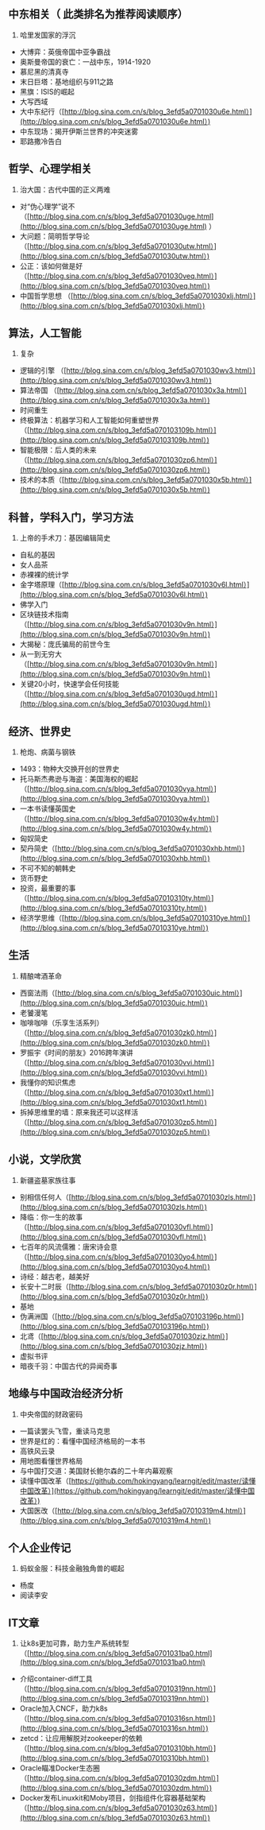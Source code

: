 ## **中东相关（ 此类排名为推荐阅读顺序）**

1. 哈里发国家的浮沉
- 大博弈：英俄帝国中亚争霸战
- 奥斯曼帝国的衰亡：一战中东，1914-1920
- 慕尼黑的清真寺
- 末日巨塔：基地组织与911之路
- 黑旗：ISIS的崛起
- 大写西域
- 大中东纪行（[http://blog.sina.com.cn/s/blog_3efd5a0701030u6e.html）](http://blog.sina.com.cn/s/blog_3efd5a0701030u6e.html）)
- 中东现场：揭开伊斯兰世界的冲突迷雾
- 耶路撒冷告白

## **哲学、心理学相关**

1. 治大国：古代中国的正义两难
- 对“伪心理学”说不（[http://blog.sina.com.cn/s/blog_3efd5a0701030uge.html](http://blog.sina.com.cn/s/blog_3efd5a0701030uge.html) ）
- 大问题：简明哲学导论（[http://blog.sina.com.cn/s/blog_3efd5a0701030utw.html）](http://blog.sina.com.cn/s/blog_3efd5a0701030utw.html）)
- 公正：该如何做是好 （[http://blog.sina.com.cn/s/blog_3efd5a0701030veq.html）](http://blog.sina.com.cn/s/blog_3efd5a0701030veq.html）)
- 中国哲学思想 （[http://blog.sina.com.cn/s/blog_3efd5a0701030xlj.html）](http://blog.sina.com.cn/s/blog_3efd5a0701030xlj.html）)

## **算法，人工智能**

1. 复杂
- 逻辑的引擎 （[http://blog.sina.com.cn/s/blog_3efd5a0701030wv3.html）](http://blog.sina.com.cn/s/blog_3efd5a0701030wv3.html）)
- 算法帝国 （[http://blog.sina.com.cn/s/blog_3efd5a0701030x3a.html）](http://blog.sina.com.cn/s/blog_3efd5a0701030x3a.html）)
- 时间重生
- 终极算法：机器学习和人工智能如何重塑世界 （[http://blog.sina.com.cn/s/blog_3efd5a070103109b.html）](http://blog.sina.com.cn/s/blog_3efd5a070103109b.html）)
- 智能极限：后人类的未来（[http://blog.sina.com.cn/s/blog_3efd5a0701030zp6.html）](http://blog.sina.com.cn/s/blog_3efd5a0701030zp6.html）)
- 技术的本质（[http://blog.sina.com.cn/s/blog_3efd5a0701030x5b.html）](http://blog.sina.com.cn/s/blog_3efd5a0701030x5b.html）)

## **科普，学科入门，学习方法**

1. 上帝的手术刀：基因编辑简史
- 自私的基因
- 女人品茶
- 赤裸裸的统计学
- 金字塔原理（[http://blog.sina.com.cn/s/blog_3efd5a0701030v6l.html）](http://blog.sina.com.cn/s/blog_3efd5a0701030v6l.html）)
- 佛学入门
- 区块链技术指南（[http://blog.sina.com.cn/s/blog_3efd5a0701030v9n.html）](http://blog.sina.com.cn/s/blog_3efd5a0701030v9n.html）)
- 大揭秘：庞氏骗局的前世今生
- 从一到无穷大 （[http://blog.sina.com.cn/s/blog_3efd5a0701030v9n.html）](http://blog.sina.com.cn/s/blog_3efd5a0701030v9n.html）)
- 关键20小时，快速学会任何技能（[http://blog.sina.com.cn/s/blog_3efd5a0701030ugd.html）](http://blog.sina.com.cn/s/blog_3efd5a0701030ugd.html）)

## **经济、世界史**

1. 枪炮、病菌与钢铁
- 1493：物种大交换开创的世界史
- 托马斯杰弗逊与海盗：美国海权的崛起（[http://blog.sina.com.cn/s/blog_3efd5a0701030vya.html）](http://blog.sina.com.cn/s/blog_3efd5a0701030vya.html）)
- 一本书读懂英国史（[http://blog.sina.com.cn/s/blog_3efd5a0701030w4y.html）](http://blog.sina.com.cn/s/blog_3efd5a0701030w4y.html）)
- 匈奴简史
- 契丹简史（[http://blog.sina.com.cn/s/blog_3efd5a0701030xhb.html）](http://blog.sina.com.cn/s/blog_3efd5a0701030xhb.html）)
- 不可不知的朝韩史
- 货币野史
- 投资，最重要的事（[http://blog.sina.com.cn/s/blog_3efd5a07010310ty.html）](http://blog.sina.com.cn/s/blog_3efd5a07010310ty.html）)
- 经济学思维（[http://blog.sina.com.cn/s/blog_3efd5a07010310ye.html）](http://blog.sina.com.cn/s/blog_3efd5a07010310ye.html）)

## **生活**

1. 精酿啤酒革命
- 西窗法雨（[http://blog.sina.com.cn/s/blog_3efd5a0701030uic.html）](http://blog.sina.com.cn/s/blog_3efd5a0701030uic.html）)
- 老饕漫笔
- 咖啡咖啡（乐享生活系列）（[http://blog.sina.com.cn/s/blog_3efd5a0701030zk0.html）](http://blog.sina.com.cn/s/blog_3efd5a0701030zk0.html）)
- 罗振宇《时间的朋友》2016跨年演讲（[http://blog.sina.com.cn/s/blog_3efd5a0701030vvi.html）](http://blog.sina.com.cn/s/blog_3efd5a0701030vvi.html）)
- 我懂你的知识焦虑（[http://blog.sina.com.cn/s/blog_3efd5a0701030xt1.html）](http://blog.sina.com.cn/s/blog_3efd5a0701030xt1.html）)
- 拆掉思维里的墙：原来我还可以这样活（[http://blog.sina.com.cn/s/blog_3efd5a0701030zp5.html）](http://blog.sina.com.cn/s/blog_3efd5a0701030zp5.html）)

## **小说，文学欣赏**

1. 新疆盗墓家族往事
- 别相信任何人（[http://blog.sina.com.cn/s/blog_3efd5a0701030zls.html）](http://blog.sina.com.cn/s/blog_3efd5a0701030zls.html）)
- 降临：你一生的故事（[http://blog.sina.com.cn/s/blog_3efd5a0701030vfl.html）](http://blog.sina.com.cn/s/blog_3efd5a0701030vfl.html）)
- 七百年的风流儒雅：唐宋诗会意（[http://blog.sina.com.cn/s/blog_3efd5a0701030yo4.html）](http://blog.sina.com.cn/s/blog_3efd5a0701030yo4.html）)
- 诗经：越古老，越美好
- 长安十二时辰（[http://blog.sina.com.cn/s/blog_3efd5a0701030z0r.html）](http://blog.sina.com.cn/s/blog_3efd5a0701030z0r.html）)
- 基地
- 伪满洲国（[http://blog.sina.com.cn/s/blog_3efd5a070103196p.html）](http://blog.sina.com.cn/s/blog_3efd5a070103196p.html）)
- 北鸢（[http://blog.sina.com.cn/s/blog_3efd5a0701030zjz.html）](http://blog.sina.com.cn/s/blog_3efd5a0701030zjz.html）)
- 虚拟书评
- 暗夜千羽：中国古代的异闻奇事

## **地缘与中国政治经济分析**

1. 中央帝国的财政密码
- 一篇读罢头飞雪，重读马克思
- 世界是红的：看懂中国经济格局的一本书
- 高铁风云录
- 用地图看懂世界格局
- 与中国打交道：美国财长鲍尔森的二十年内幕观察
- 读懂中国改革（[https://github.com/hokingyang/learngit/edit/master/读懂中国改革）](https://github.com/hokingyang/learngit/edit/master/读懂中国改革）)
- 大国医改（[http://blog.sina.com.cn/s/blog_3efd5a07010319m4.html）](http://blog.sina.com.cn/s/blog_3efd5a07010319m4.html）)

## **个人企业传记**

1. 蚂蚁金服：科技金融独角兽的崛起
- 杨度
- 阅读李安

## **IT文章**

1. 让k8s更加可靠，助力生产系统转型（[http://blog.sina.com.cn/s/blog_3efd5a0701031ba0.html](http://blog.sina.com.cn/s/blog_3efd5a0701031ba0.html)
- 介绍container-diff工具（[http://blog.sina.com.cn/s/blog_3efd5a07010319nn.html）](http://blog.sina.com.cn/s/blog_3efd5a07010319nn.html）)
- Oracle加入CNCF，助力k8s（[http://blog.sina.com.cn/s/blog_3efd5a07010316sn.html）](http://blog.sina.com.cn/s/blog_3efd5a07010316sn.html）)
- zetcd：让应用解脱对zookeeper的依赖（[http://blog.sina.com.cn/s/blog_3efd5a07010310bh.html）](http://blog.sina.com.cn/s/blog_3efd5a07010310bh.html）)
- Oracle瞄准Docker生态圈（[http://blog.sina.com.cn/s/blog_3efd5a0701030zdm.html）](http://blog.sina.com.cn/s/blog_3efd5a0701030zdm.html）)
- Docker发布Linuxkit和Moby项目，剑指组件化容器基础架构（[http://blog.sina.com.cn/s/blog_3efd5a0701030z63.html）](http://blog.sina.com.cn/s/blog_3efd5a0701030z63.html）)